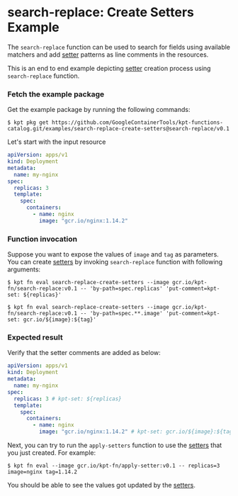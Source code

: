# search-replace: Create Setters Example

The `search-replace` function can be used to search for fields using available matchers
and add [setter] patterns as line comments in the resources.

This is an end to end example depicting [setter] creation process using `search-replace` function.

### Fetch the example package

Get the example package by running the following commands:

```shell
$ kpt pkg get https://github.com/GoogleContainerTools/kpt-functions-catalog.git/examples/search-replace-create-setters@search-replace/v0.1
```

Let's start with the input resource

```yaml
apiVersion: apps/v1
kind: Deployment
metadata:
  name: my-nginx
spec:
  replicas: 3
  template:
    spec:
      containers:
        - name: nginx
          image: "gcr.io/nginx:1.14.2"
```

### Function invocation

Suppose you want to expose the values of `image` and `tag` as parameters.
You can create [setters] by invoking `search-replace` function with following arguments:

```shell
$ kpt fn eval search-replace-create-setters --image gcr.io/kpt-fn/search-replace:v0.1 -- 'by-path=spec.replicas' 'put-comment=kpt-set: ${replicas}'
```

```shell
$ kpt fn eval search-replace-create-setters --image gcr.io/kpt-fn/search-replace:v0.1 -- 'by-path=spec.**.image' 'put-comment=kpt-set: gcr.io/${image}:${tag}'
```

### Expected result

Verify that the setter comments are added as below:

```yaml
apiVersion: apps/v1
kind: Deployment
metadata:
  name: my-nginx
spec:
  replicas: 3 # kpt-set: ${replicas}
  template:
    spec:
      containers:
        - name: nginx
          image: "gcr.io/nginx:1.14.2" # kpt-set: gcr.io/${image}:${tag}
```

Next, you can try to run the `apply-setters` function to use the [setters] that
you just created. For example:

<!-- @skip -->
```shell
$ kpt fn eval --image gcr.io/kpt-fn/apply-setter:v0.1 -- replicas=3 image=nginx tag=1.14.2
```

You should be able to see the values got updated by the [setters].

[setter]: https://catalog.kpt.dev/apply-setters/v0.1/
[setters]: https://catalog.kpt.dev/apply-setters/v0.1/